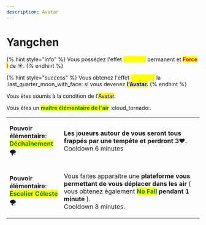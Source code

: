 ```yaml
---
description: Avatar
---
```


# Yangchen

{% hint style="info" %}
Vous possédez l'effet <mark style="color:yellow;">**Vitesse I**</mark> permanent et <mark style="color:red;">**Force I**</mark> de :sunny:.&#x20;
{% endhint %}

{% hint style="success" %}
Vous obtenez l'effet <mark style="color:yellow;">**Vitesse II**</mark> la :last\_quarter\_moon\_with\_face: si vous devenez <mark style="color:blue;">**l'Avatar.**</mark>
{% endhint %}

Vous êtes soumis à la condition de l'<mark style="color:blue;">Avatar</mark>.

Vous êtes un <mark style="color:green;">**maître élémentaire de l'air**</mark> :cloud\_tornado:.

|                                                                                                                                                                                             |                                                                                                                                                                                                                                                             |
| ------------------------------------------------------------------------------------------------------------------------------------------------------------------------------------------- | ----------------------------------------------------------------------------------------------------------------------------------------------------------------------------------------------------------------------------------------------------------- |
| <p><strong>Pouvoir élémentaire</strong>:<br><mark style="color:green;"><strong>Déchaînement</strong></mark><span data-gb-custom-inline data-tag="emoji" data-code="1f32a">🌪</span></p>     | <p><strong>Les joueurs autour de vous seront tous frappés par une tempête et perdront 3</strong><span data-gb-custom-inline data-tag="emoji" data-code="2764">❤</span><strong>.</strong><br>Cooldown 6 minutes</p>                                          |
| <p><strong>Pouvoir élémentaire</strong>:<br><mark style="color:green;"><strong>Escalier Céleste</strong></mark><span data-gb-custom-inline data-tag="emoji" data-code="1f32a">🌪</span></p> | <p>Vous faites apparaître une <strong>plateforme vous permettant de vous déplacer dans les air</strong> ( vous obtenez également <mark style="color:green;"><strong>No Fall</strong></mark><strong> pendant 1 minute</strong> ).<br>Cooldown 8 minutes.</p> |

<figure><img src="https://th.bing.com/th/id/R.fea52796fc9df33bc95e1ff373cb8ee7?rik=1UZBbi3VXYuyTA&#x26;riu=http%3a%2f%2fimages2.wikia.nocookie.net%2f__cb20120808165036%2favatar%2ffi%2fimages%2fthumb%2fd%2fdb%2fYangchen.png%2f500px-Yangchen.png&#x26;ehk=UFKHvJqQ8I4rPEmlfbwvH%2fXBhCf2IYofoY7vSVjimY8%3d&#x26;risl=&#x26;pid=ImgRaw&#x26;r=0" alt=""><figcaption></figcaption></figure>
